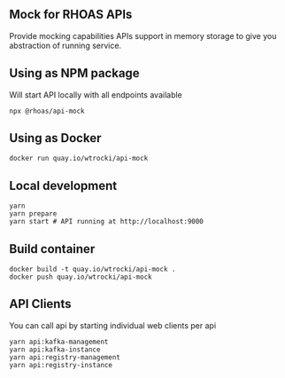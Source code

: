 ## Mock for RHOAS APIs

Provide mocking capabilities 
APIs support in memory storage to give you abstraction of running service.

## Using as NPM package

Will start API locally with all endpoints available

```
npx @rhoas/api-mock
```

## Using as Docker

```
docker run quay.io/wtrocki/api-mock
```

## Local development

```
yarn
yarn prepare
yarn start # API running at http://localhost:9000
```

## Build container

```
docker build -t quay.io/wtrocki/api-mock .
docker push quay.io/wtrocki/api-mock
```

## API Clients

You can call api by starting individual web clients per api

```
yarn api:kafka-management
yarn api:kafka-instance
yarn api:registry-management
yarn api:registry-instance
```
